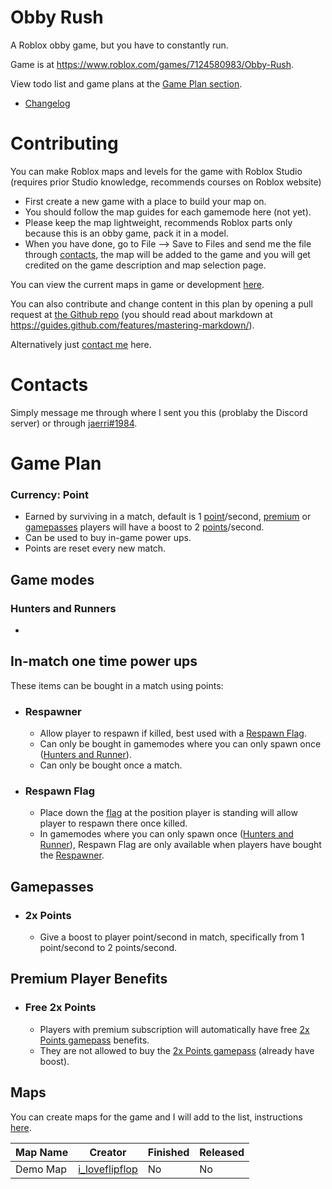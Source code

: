 # Obby Rush

A Roblox obby game, but you have to constantly run.

Game is at https://www.roblox.com/games/7124580983/Obby-Rush.

View todo list and game plans at the [Game Plan section](#game-plan).

- [Changelog](CHANGELOG.md)

# Contributing

You can make Roblox maps and levels for the game with Roblox Studio (requires prior Studio knowledge, recommends courses on Roblox website) 
- First create a new game with a place to build your map on.
- You should follow the map guides for each gamemode here (not yet).
- Please keep the map lightweight, recommends Roblox parts only because this is an obby game, pack it in a model.
- When you have done, go to File --> Save to Files and send me the file through [contacts](#contacts), the map will be added to the game and you will get credited on the game description and map selection page.

You can view the current maps in game or development [here](#maps).

You can also contribute and change content in this plan by opening a pull request at [the Github repo](https://github.com/FuniJaerri/FuniJaerri/) (you should read about markdown at https://guides.github.com/features/mastering-markdown/).

Alternatively just [contact me](#contact) here.

# Contacts

Simply message me through where I sent you this (problaby the Discord server) or through [jaerri#1984](https://discord.com/users/679948431103492098).

# Game Plan

### Currency: Point

- Earned by surviving in a match, default is 1 [point](#match-currency-point)/second, [premium](#free-2x-points) or [gamepasses](#2x-points) players will have a boost to 2 [points](#match-currency-point)/second.
- Can be used to buy in-game power ups.
- Points are reset every new match.

## Game modes

### Hunters and Runners 

- 

## In-match one time power ups 

These items can be bought in a match using points:

- ### Respawner
    - Allow player to respawn if killed, best used with a [Respawn Flag](#respawn-flag).
    - Can only be bought in gamemodes where you can only spawn once ([Hunters and Runner](#hunters-and-runners)).
    - Can only be bought once a match.

- ### Respawn Flag
    - Place down the [flag](#respawn-flag) at the position player is standing will allow player to respawn there once killed.
    - In gamemodes where you can only spawn once ([Hunters and Runner](#hunters-and-runners)), Respawn Flag are only available when players have bought the [Respawner](#respawner).
    
## Gamepasses

- ### 2x Points
    -  Give a boost to player point/second in match, specifically from 1 point/second to 2 points/second.

## Premium Player Benefits

- ### Free 2x Points
    - Players with premium subscription will automatically have free [2x Points gamepass](#2x-points) benefits.
    - They are not allowed to buy the [2x Points gamepass](#2x-points) (already have boost).

## Maps

You can create maps for the game and I will add to the list, instructions [here](#contributing).

Map Name            | Creator           | Finished | Released
------------------- | ----------------- | -------- | --------
Demo Map            | [i_loveflipflop]  | No       | No
          
[i_loveflipflop]: https://www.roblox.com/users/1415347123/profile

